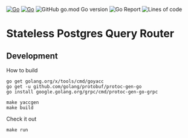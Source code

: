 [![Go](https://github.com/pg-sharding/spqr/actions/workflows/build.yaml/badge.svg)](https://github.com/pg-sharding/spqr/actions/workflows/build.yaml)
[![Go](https://github.com/pg-sharding/spqr/actions/workflows/tests.yaml/badge.svg)](https://github.com/pg-sharding/spqr/actions/workflows/tests.yaml)
![GitHub go.mod Go version](https://img.shields.io/github/go-mod/go-version/pg-sharding/spqr)
![Go Report](https://goreportcard.com/badge/github.com/pg-sharding/spqr)
![Lines of code](https://img.shields.io/tokei/lines/github/pg-sharding/spqr)

# Stateless Postgres Query Router

## Development

How to build

```
go get golang.org/x/tools/cmd/goyacc
go get -u github.com/golang/protobuf/protoc-gen-go
go install google.golang.org/grpc/cmd/protoc-gen-go-grpc

make yaccgen
make build
```

Check it out

```
make run
```
